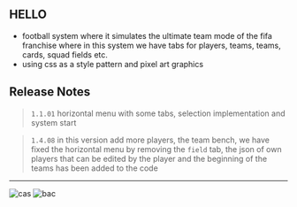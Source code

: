 ## HELLO 
- football system where it simulates the ultimate team mode of the fifa franchise where in this system we have tabs for players, teams, teams, cards, squad fields etc.
- using css as a style pattern and pixel art graphics
## Release Notes

> `1.1.01`
> horizontal menu with some tabs, selection implementation and system start

> `1.4.08`
>in this version add more players, the team bench, we have fixed the horizontal menu by removing the `field` tab, the json of own players that can be edited by the player and the beginning of the teams has been added to the code
 ----
![cas](https://user-images.githubusercontent.com/87165376/148659889-a9b7511a-0541-4314-96a5-b2aa859fbfc3.png)
![bac](https://user-images.githubusercontent.com/87165376/148659891-c6f18b7e-85dc-4a9b-becc-8978c2aa5931.png)
